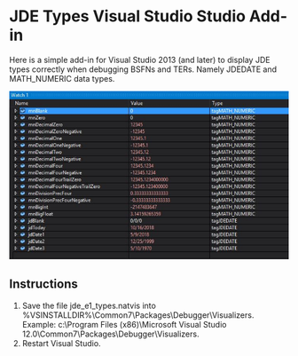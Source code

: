 # JDE Types Visual Studio Studio Add-in

Here is a simple add-in for Visual Studio 2013 (and later) to display JDE types correctly when debugging BSFNs and TERs. Namely JDEDATE and MATH_NUMERIC data types.

![screenshot1](/images/JdeDataTypesVSDebuggerExample.JPG?raw=true)

## Instructions
1. Save the file jde_e1_types.natvis into %VSINSTALLDIR%\Common7\Packages\Debugger\Visualizers. Example: c:\Program Files (x86)\Microsoft Visual Studio 12.0\Common7\Packages\Debugger\Visualizers.
2. Restart Visual Studio.
